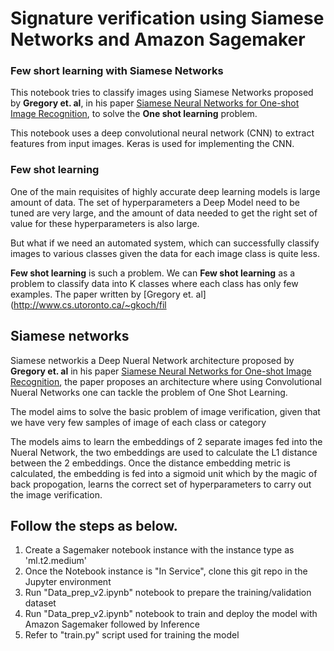 # Signature verification using Siamese Networks and Amazon Sagemaker

### Few short learning with Siamese Networks
This notebook tries to classify images using Siamese Networks proposed by **Gregory et. al**, in his paper [Siamese Neural Networks for One-shot Image Recognition](http://www.cs.utoronto.ca/~gkoch/files/msc-thesis.pdf), to solve the **One shot learning** problem.

This notebook uses a deep convolutional neural network (CNN) to extract features from input images. Keras is used for implementing the CNN.

### Few shot learning

One of the main requisites of highly accurate deep learning models is large amount of data. The set of hyperparameters a Deep Model need to be tuned are very large, and the amount of data needed to get the right set of value for these hyperparameters is also large.

But what if we need an automated system, which can successfully classify images to various classes given the data for each image class is quite less.

**Few shot learning** is such a problem. We can **Few shot learning** as a problem to classify data into K classes where each class has only few examples. The paper written by [Gregory et. al](http://www.cs.utoronto.ca/~gkoch/fil

## Siamese networks 

Siamese networkis a Deep Nueral Network architecture proposed by **Gregory et. al** in his paper [Siamese Neural Networks for One-shot Image Recognition](http://www.cs.utoronto.ca/~gkoch/files/msc-thesis.pdf), the paper proposes an architecture where using Convolutional Nueral Networks one can tackle the problem of One Shot Learning.

The model aims to solve the basic problem of image verification, given that we have very few samples of image of each class or category

The models aims to learn the embeddings of 2 separate images fed into the Nueral Network, the two embeddings are used to calculate the L1 distance between the 2 embeddings. Once the distance embedding metric is calculated, the embedding is fed into a sigmoid unit which by the magic of back propogation, learns the correct set of hyperparameters to carry out the image verification.

## Follow the steps as below.
1. Create a Sagemaker notebook instance with the instance type as 'ml.t2.medium'
2. Once the Notebook instance is "In Service", clone this git repo in the Jupyter environment
3. Run "Data_prep_v2.ipynb" notebook to prepare the training/validation dataset
4. Run "Data_prep_v2.ipynb" notebook to train and deploy the model with Amazon Sagemaker followed by Inference
5. Refer to "train.py" script used for training the model



